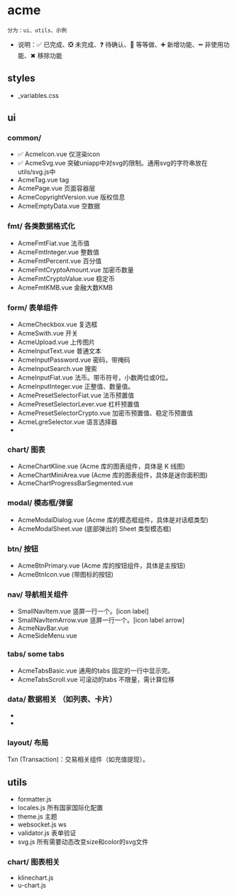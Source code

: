 # acme
`分为：ui、utils、示例`

- 说明：✅ 已完成、❎ 未完成、❓ 待确认、🟰 等等做、➕ 新增功能、➖ 非使用功能、✖ 移除功能

## styles
- _variables.css

## ui

### common/ 
- ✅ AcmeIcon.vue 仅渲染icon
- ✅ AcmeSvg.vue 突破uniapp中对svg的限制。通用svg的字符串放在utils/svg.js中
- AcmeTag.vue tag
- AcmePage.vue 页面容器层
- AcmeCopyrightVersion.vue 版权信息
- AcmeEmptyData.vue 空数据

### fmt/ 各类数据格式化
- AcmeFmtFiat.vue 法币值
- AcmeFmtInteger.vue 整数值
- AcmeFmtPercent.vue 百分值
- AcmeFmtCryptoAmount.vue 加密币数量
- AcmeFmtCryptoValue.vue 稳定币
- AcmeFmtKMB.vue 金融大数KMB

### form/ 表单组件
- AcmeCheckbox.vue 复选框
- AcmeSwith.vue 开关
- AcmeUpload.vue 上传图片
- AcmeInputText.vue 普通文本
- AcmeInputPassword.vue 密码，带掩码
- AcmeInputSearch.vue 搜索
- AcmeInputFiat.vue 法币。带币符号，小数两位或0位。
- AcmeInputInteger.vue 正整值、数量值。
- AcmePresetSelectorFiat.vue 法币预置值
- AcmePresetSelectorLever.vue 杠杆预置值
- AcmePresetSelectorCrypto.vue 加密币预置值、稳定币预置值
- AcmeLgreSelector.vue 语言选择器
- 
<!-- 
 // 以 type="text" 输入，格式化为合法数值。允许用户按照格式化输入，或输入值自动格式化。
 
 - WtfInputFloat.vue 支持输入整数和小数
 - WtfInputCryptoAmount.vue 仅输入加密币数量，按照lgre格式化。如 'BTC', 'ETH'，高精度小数位。
 - WtfInputCryptoValue.vue 仅输入稳定币值，按照lgre格式化。如 'USDT', 'USDC',通常2-4位小数。
 
 displayValue 和 rawValue 的分离：
 displayValue 绑定到 input 的 :value，用户看到并直接操作。
 rawValue 是用于计算的实际数字，通过 v-model 传递给父组件。

 // 'email', 'phone', 'code'

 UIRadio.vue     单选框
 UISelect.vue    选择器
 -->

### chart/ 图表
- AcmeChartKline.vue (Acme 库的图表组件，具体是 K 线图)
- AcmeChartMiniArea.vue (Acme 库的图表组件，具体是迷你面积图)
- AcmeChartProgressBarSegmented.vue 

### modal/ 模态框/弹窗
- AcmeModalDialog.vue (Acme 库的模态框组件，具体是对话框类型)
- AcmeModalSheet.vue (底部弹出的 Sheet 类型模态框)

### btn/ 按钮
- AcmeBtnPrimary.vue (Acme 库的按钮组件，具体是主按钮)
- AcmeBtnIcon.vue (带图标的按钮)

### nav/ 导航相关组件
- SmallNavItem.vue 竖屏一行一个。[icon  label]
- SmallNavItemArrow.vue 竖屏一行一个。[icon label  arrow]
- AcmeNavBar.vue
- AcmeSideMenu.vue

### tabs/ some tabs
- AcmeTabsBasic.vue 通用的tabs 固定的一行中显示完。
- AcmeTabsScroll.vue 可滚动的tabs  不限量，需计算位移

### data/ 数据相关 （如列表、卡片）
- 
- 
<!-- 
Card.vue
Table.vue 
 -->
### layout/ 布局
<!-- - AcmePage.vue 页面容器层
- AcmeCopyrightVersion.vue 版权信息
- -->
<!-- - header/
- - LargeNavHeader.vue 宽屏顶导航。
- footer/
- - SmallFooter.vue 竖屏底导航。
- - LargeFooter.vue 宽屏底导航。
- LayoutHeader.vue 顶导航
- LayoutFooter.vue 底导航 -->

Txn (Transaction)：交易相关组件（如充值提现）。

## utils
- formatter.js
- locales.js 所有国家国际化配置
- theme.js 主题
- websocket.js ws
- validator.js 表单验证
- svg.js 所有需要动态改变size和color的svg文件

### chart/ 图表相关
- klinechart.js
- u-chart.js

<!-- 
 // your-main-project/main.js
 import Vue from 'vue';
 import App from './App';
 
 // 导入 acme 库的全局配置和主题设置函数
 // 假设您的别名是 `@acme` 指向 wtf 文件夹
 import { wtfConfig, wtfSetTheme } from '@/acme/config.js'; 
 
 // === 关键：在主项目全局导入 acme 的 CSS 变量定义 ===
 // 这将使 acme/_variables.scss 中定义的变量在全局范围内可用
 // 并且可以通过后续的 CSS 规则进行覆盖
 import '@/acme/styles/_variables.scss'; 
 
 // 将 wtfConfig 挂载到 Vue 原型上，方便组件访问
 Vue.prototype.$wtfConfig = wtfConfig;
 
 // === 关键：在主项目设置主题 ===
 // 这会覆盖 acme/config.js 中设置的默认主题
 // 并且会向 body 元素添加 'dark-theme' 或 'light-theme' 类名
 wtfSetTheme('dark'); // 示例：强制主项目使用暗色主题
 
 // 其他初始化代码
 Vue.config.productionTip = false;
 App.mpType = 'app';
 
 const app = new Vue({
     ...App
 });
 app.$mount();
 
  // your-main-project/App.vue
 <template>
 	<div id="app">
 		<router-view></router-view>
 	</div>
 </template>
 
 <script>
 // ...
 </script>
 
 <style lang="scss">
 /* 导入 acme 库的默认变量，确保它们在主项目可用 */
 @import '~@/acme/styles/_variables.scss'; // 确保路径正确
 
 /* === 关键：在主项目级别覆盖 acme 库的 CSS 变量 === */
 /* 这些定义会覆盖 acme/_variables.scss 中的默认值 */
 :root {
   --acme-primary-color: #9C27B0; /* 主项目自定义的主色调 */
   --acme-text-color-primary: #212121; /* 主项目自定义的文本颜色 */
   --acme-bg-page: #f0f4f8; /* 主项目自定义的页面背景色 */
   // ... 覆盖更多 acme 的亮色主题变量
 }
 
 .dark-theme {
   --acme-primary-color: #E040FB; /* 主项目自定义的暗色主题主色调 */
   --acme-text-color-primary: #FAFAFA; /* 主项目自定义的暗色主题文本颜色 */
   --acme-bg-page: #121212; /* 主项目自定义的暗色主题页面背景色 */
   // ... 覆盖更多 acme 的暗色主题变量
 }
 
 /* 其他主项目全局样式 */
 body {
   margin: 0;
   font-family: "Inter", sans-serif;
   /* 使用 acme 的背景色变量 */
   background-color: var(--acme-bg-page); 
   color: var(--acme-text-color-primary);
 }
 </style>
 -->

<!-- 

### chart // 图表相关的 UI 组件 (例如 TradeView 风格的UI)
  `https://www.tradingview.com/`
- WtfKlineChart.vue：图表组件。注册多种自定义Styles，外部传入，渲染不同形式的图表。
- - Tooltip:


- WtfChartMiniKlineArea.vue： 竖屏最精简版。只有Area的Kline。通常用于stock或crypto在列表页中，每条数据的真实走势图。
- WtfChartMiniKlineTimePrice.vue：宽屏精简版。在列表选中单个stock或crypto时渲染。包含Chart自处理的X轴时间跨度、Y轴的价格
- 

- timeTabs/ 图表使用的时间跨度选择器
- - WtfChartTimeTabsMini.vue:宽竖屏通用。底部或顶部[1D|1M|1Y|5Y|All],[分、时、周、月、年]
- - WtfChartTimeTabsScroll.vue: 宽竖屏通用，Scroll，rate%，时间跨度使用完整单词,与rate上下居中。动态判断是否显示rate
- - WtfChartTimeTabsSelectorLarge.vue:宽屏时间按钮点击后出现的列状选项组
- - WtfChartTimeTabsSelectorSmall.vue: 竖屏时间按钮点击后出现的上入选项组

- indicatorTabs/ 图表使用的指标选择器
- - WtfChartIndicatorTabsSelectorLarge.vue:宽屏指标按钮点击后出现的居中弹层选项组
- - WtfChartIndicatorTabsSelectorSmall.vue: 竖屏指标按钮点击后出现的上入选项组

-  WtfChartToolbarMini.vue : 图表工具栏，迷你版 [Area|Candles|Full|settings]

- widgets/ 小部件
-  WtfChartToolbar.vue  // 图表工具栏。对标Tradingview图表的左侧竖列功能组(笔刷、覆盖物、测量、删除等)。可能需要区分Stock和Crypto。

- - stock/ 股票相关小部件
- - - WtfStockPriceTicker.vue 功能： 显示股票代码、最新价、涨跌额、涨跌幅。内部可能组合： WtfText (显示数值)、WtfIcon (显示涨跌箭头)。职责： 专注于股票行情显示，不涉及交易。
  
- - crypto / 加密币相关小部件
- - - WtfCryptoWalletBalance.vue 功能： 显示特定加密币的钱包余额、折合美元价值。内部可能组合： WtfText (显示数值)、WtfIcon (显示币种图标)。职责： 专注于钱包余额展示，不涉及转账或交易。



- 图表设置:齿轮按钮，宽竖屏通用弹层版(Precision、tz、lgre等)


EChart 对标Klinechartjs和tradingview的功能
- ✅ 迷你纯净area小图表。
- 主图技术指标
- 副技术指标
- Tooltip
- X轴时间
- Y轴价格
- 


单个stock或crypto包含：
一个综合的tabsScroll，(概览、图表、新闻、动态、部分数据的图表等)

考虑使用echartjs封装，可兼容多种图表和kline

 -->
 
 <!-- 
 使用
 # 1. uni-app 项目根目录 添加 acme 仓库作为子模块
git submodule add <github-repo-url> acme

提交主项目的更改：
git add .gitmodules acme
git commit -m "Add wtf as a submodule"
git push origin main # 或者您的主分支名称

在主项目中同步 acme 更新时： 更新 acme 子模块到其远程仓库的最新版本
git submodule update --remote --merge

克隆包含子模块的主项目
当新的开发者克隆您的 your-uniapp-project 主仓库时，或者您在另一台机器上克隆时，需要额外的步骤来初始化和克隆子模块内容：
# 1. 克隆主项目 (注意 --recurse-submodules 参数)
git clone --recurse-submodules <main-project-url>

# 如果忘记了 --recurse-submodules 参数，或者主项目已经克隆，之后再想拉取子模块：
# 2. 进入主项目目录
cd your-uniapp-project
# 3. 初始化并更新子模块
git submodule update --init --recursive
# --init: 初始化子模块，将其注册到 .git/config 中
# --recursive: 如果子模块内部还有子模块，也一并初始化和更新
 -->
